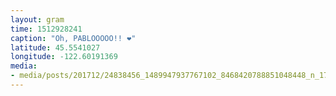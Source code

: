 ```yaml
---
layout: gram
time: 1512928241
caption: "Oh, PABLOOOOO!! ❤️"
latitude: 45.5541027
longitude: -122.60191369
media:
- media/posts/201712/24838456_1489947937767102_8468420788851048448_n_17886141553149065.jpg
---
```

